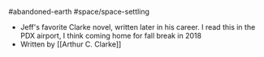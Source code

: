 #abandoned-earth #space/space-settling

- Jeff's favorite Clarke novel, written later in his career. I read this in the PDX airport, I think coming home for fall break in 2018
- Written by [[Arthur C. Clarke]]